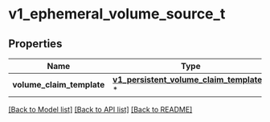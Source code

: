 # v1_ephemeral_volume_source_t

## Properties
Name | Type | Description | Notes
------------ | ------------- | ------------- | -------------
**volume_claim_template** | [**v1_persistent_volume_claim_template_t**](v1_persistent_volume_claim_template.md) \* |  | [optional] 

[[Back to Model list]](../README.md#documentation-for-models) [[Back to API list]](../README.md#documentation-for-api-endpoints) [[Back to README]](../README.md)


